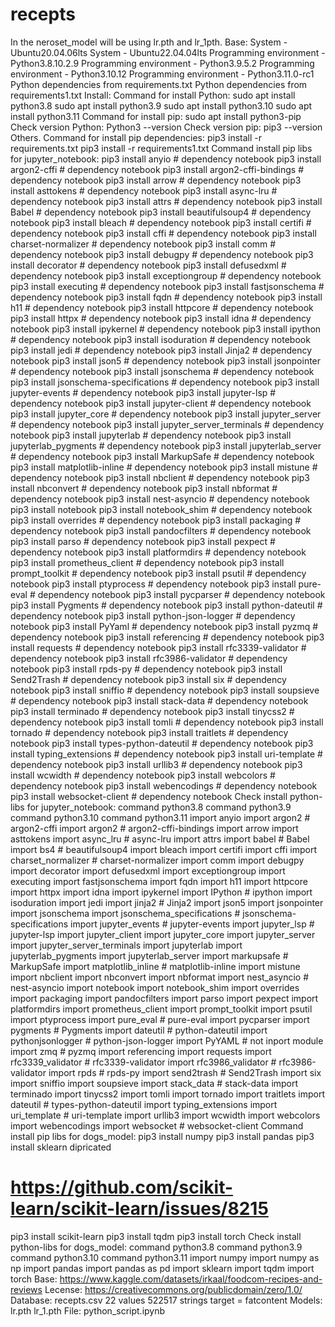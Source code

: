 # recepts
In the neroset_model will be using lr.pth and lr_1pth.
Base:
System - Ubuntu20.04.06lts
System - Ubuntu22.04.04lts
Programming environment - Python3.8.10.2.9
Programming environment - Python3.9.5.2
Programming environment - Python3.10.12
Programming environment - Python3.11.0-rc1
Python dependencies from requirements.txt
Python dependencies from requirements1.txt
Install:
Command for install Python:
sudo apt install python3.8
sudo apt install python3.9
sudo apt install python3.10
sudo apt install python3.11
Command for install pip:
sudo apt install python3-pip
Check version Python:
Python3 --version
Check version pip:
pip3 --version
Others.
Command for install pip dependencies:
pip3 install -r requirements.txt
pip3 install -r requirements1.txt
Command install pip libs for jupyter_notebook:
pip3 install anyio # dependency notebook
pip3 install argon2-cffi # dependency notebook
pip3 install argon2-cffi-bindings # dependency notebook
pip3 install arrow # dependency notebook
pip3 install asttokens # dependency notebook
pip3 install async-lru # dependency notebook
pip3 install attrs # dependency notebook
pip3 install Babel # dependency notebook
pip3 install beautifulsoup4 # dependency notebook
pip3 install bleach # dependency notebook
pip3 install certifi # dependency notebook
pip3 install cffi # dependency notebook
pip3 install charset-normalizer # dependency notebook
pip3 install comm # dependency notebook
pip3 install debugpy # dependency notebook
pip3 install decorator # dependency notebook
pip3 install defusedxml # dependency notebook
pip3 install exceptiongroup # dependency notebook
pip3 install executing # dependency notebook
pip3 install fastjsonschema # dependency notebook
pip3 install fqdn # dependency notebook
pip3 install h11 # dependency notebook
pip3 install httpcore # dependency notebook
pip3 install httpx # dependency notebook
pip3 install idna # dependency notebook
pip3 install ipykernel # dependency notebook
pip3 install ipython # dependency notebook
pip3 install isoduration # dependency notebook
pip3 install jedi # dependency notebook
pip3 install Jinja2 # dependency notebook
pip3 install json5 # dependency notebook
pip3 install jsonpointer # dependency notebook
pip3 install jsonschema # dependency notebook
pip3 install jsonschema-specifications # dependency notebook
pip3 install jupyter-events # dependency notebook
pip3 install jupyter-lsp # dependency notebook
pip3 install jupyter-client # dependency notebook
pip3 install jupyter_core # dependency notebook
pip3 install jupyter_server # dependency notebook
pip3 install jupyter_server_terminals # dependency notebook
pip3 install jupyterlab # dependency notebook
pip3 install jupyterlab_pygments # dependency notebook
pip3 install jupyterlab_server # dependency notebook
pip3 install MarkupSafe # dependency notebook
pip3 install matplotlib-inline # dependency notebook
pip3 install mistune # dependency notebook
pip3 install nbclient # dependency notebook
pip3 install nbconvert # dependency notebook
pip3 install nbformat # dependency notebook
pip3 install nest-asyncio # dependency notebook
pip3 install notebook
pip3 install notebook_shim # dependency notebook
pip3 install overrides # dependency notebook
pip3 install packaging # dependency notebook
pip3 install pandocfilters # dependency notebook
pip3 install parso # dependency notebook
pip3 install pexpect # dependency notebook
pip3 install platformdirs # dependency notebook
pip3 install prometheus_client # dependency notebook
pip3 install prompt_toolkit # dependency notebook
pip3 install psutil # dependency notebook
pip3 install ptyprocess # dependency notebook
pip3 install pure-eval # dependency notebook
pip3 install pycparser # dependency notebook
pip3 install Pygments # dependency notebook
pip3 install python-dateutil # dependency notebook
pip3 install python-json-logger # dependency notebook
pip3 install PyYaml # dependency notebook
pip3 install pyzmq # dependency notebook
pip3 install referencing # dependency notebook
pip3 install requests # dependency notebook
pip3 install rfc3339-validator # dependency notebook
pip3 install rfc3986-validator # dependency notebook
pip3 install rpds-py # dependency notebook
pip3 install Send2Trash # dependency notebook
pip3 install six # dependency notebook
pip3 install sniffio # dependency notebook
pip3 install soupsieve # dependency notebook
pip3 install stack-data # dependency notebook
pip3 install terminado # dependency notebook
pip3 install tinycss2 # dependency notebook
pip3 install tomli # dependency notebook
pip3 install tornado # dependency notebook
pip3 install traitlets # dependency notebook
pip3 install types-python-dateutil # dependency notebook
pip3 install typing_extensions # dependency notebook
pip3 install uri-template # dependency notebook
pip3 install urllib3 # dependency notebook
pip3 install wcwidth # dependency notebook
pip3 install webcolors # dependency notebook
pip3 install webencodings # dependency notebook
pip3 install websocket-client # dependency notebook
Check install python-libs for jupyter_notebook:
command python3.8
command python3.9
command python3.10
command python3.11
import anyio
import argon2 # argon2-cffi
import argon2 # argon2-cffi-bindings
import arrow
import asttokens
import async_lru # async-lru
import attrs
import babel # Babel
import bs4 # beautifulsoup4
import bleach
import certifi
import cffi
import charset_normalizer # charset-normalizer
import comm
import debugpy
import decorator
import defusedxml
import exceptiongroup
import executing
import fastjsonschema
import fqdn
import h11
import httpcore
import httpx
import idna
import ipykernel
import IPython # ipython
import isoduration
import jedi
import jinja2 # Jinja2
import json5
import jsonpointer
import jsonschema
import jsonschema_specifications # jsonschema-specifications
import jupyter_events # jupyter-events
import jupyter_lsp # jupyter-lsp
import jupyter_client
import jupyter_core
import jupyter_server
import jupyter_server_terminals
import jupyterlab
import jupyterlab_pygments
import jupyterlab_server
import markupsafe # MarkupSafe
import matplotlib_inline # matplotlib-inline
import mistune
import nbclient
import nbconvert
import nbformat
import nest_asyncio # nest-asyncio
import notebook
import notebook_shim
import overrides
import packaging
import pandocfilters
import parso
import pexpect
import platformdirs
import prometheus_client
import prompt_toolkit
import psutil
import ptyprocess
import pure_eval # pure-eval
import pycparser
import pygments # Pygments
import dateutil # python-dateutil
import pythonjsonlogger # python-json-logger
import PyYAML # not inport module
import zmq # pyzmq
import referencing
import requests
import rfc3339_validator # rfc3339-validator
import rfc3986_validator # rfc3986-validator
import rpds # rpds-py
import send2trash # Send2Trash
import six
import sniffio
import soupsieve
import stack_data # stack-data
import terminado
import tinycss2
import tomli
import tornado
import traitlets
import dateutil # types-python-dateutil
import typing_extensions
import uri_template # uri-template
import urllib3
import wcwidth
import webcolors
import webencodings
import websocket # websocket-client
Command install pip libs for dogs_model:
pip3 install numpy
pip3 install pandas
pip3 install sklearn dipricated
# https://github.com/scikit-learn/scikit-learn/issues/8215
pip3 install scikit-learn
pip3 install tqdm
pip3 install torch
Check install python-libs for dogs_model:
command python3.8
command python3.9
command python3.10
command python3.11
import numpy
import numpy as np
import pandas
import pandas as pd
import sklearn
import tqdm
import torch
Base:
https://www.kaggle.com/datasets/irkaal/foodcom-recipes-and-reviews
Lecense:
https://creativecommons.org/publicdomain/zero/1.0/
Database:
recepts.csv
22 values
522517 strings
target = fatcontent
Models:
lr.pth
lr_1.pth
File:
python_script.ipynb
